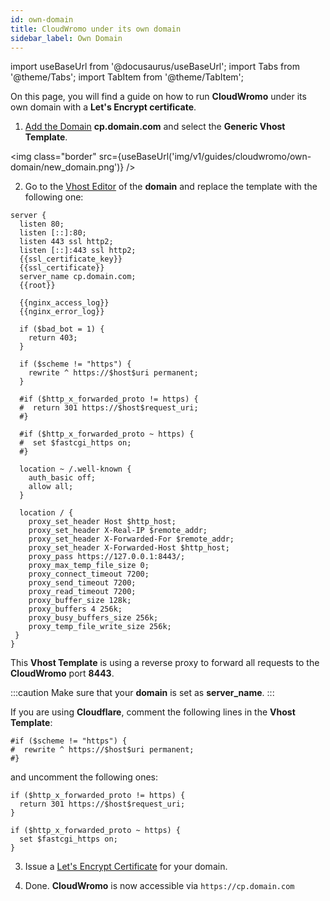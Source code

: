 ```yaml
---
id: own-domain
title: CloudWromo under its own domain
sidebar_label: Own Domain
---
```


import useBaseUrl from '@docusaurus/useBaseUrl';
import Tabs from '@theme/Tabs';
import TabItem from '@theme/TabItem';

On this page, you will find a guide on how to run **CloudWromo** under its own domain with a **Let's Encrypt certificate**.

1. [Add the Domain](../../frontend-area/domains#adding-a-domain) **cp.domain.com** and select the **Generic Vhost Template**.

<img class="border" src={useBaseUrl('img/v1/guides/cloudwromo/own-domain/new_domain.png')} />

2. Go to the [Vhost Editor](../../frontend-area/domains#vhost) of the **domain** and replace the template with the following one:

```
server {
  listen 80;
  listen [::]:80;
  listen 443 ssl http2;
  listen [::]:443 ssl http2;
  {{ssl_certificate_key}}
  {{ssl_certificate}}
  server_name cp.domain.com;
  {{root}}

  {{nginx_access_log}}
  {{nginx_error_log}}

  if ($bad_bot = 1) {
    return 403;
  }

  if ($scheme != "https") {
    rewrite ^ https://$host$uri permanent;
  }

  #if ($http_x_forwarded_proto != https) {
  #  return 301 https://$host$request_uri;
  #}
  
  #if ($http_x_forwarded_proto ~ https) {
  #  set $fastcgi_https on;
  #}

  location ~ /.well-known {
    auth_basic off;
    allow all;
  }

  location / {
    proxy_set_header Host $http_host; 
    proxy_set_header X-Real-IP $remote_addr;
    proxy_set_header X-Forwarded-For $remote_addr;
    proxy_set_header X-Forwarded-Host $http_host;
    proxy_pass https://127.0.0.1:8443/;
    proxy_max_temp_file_size 0;
    proxy_connect_timeout 7200;
    proxy_send_timeout 7200;
    proxy_read_timeout 7200;
    proxy_buffer_size 128k;
    proxy_buffers 4 256k;
    proxy_busy_buffers_size 256k;
    proxy_temp_file_write_size 256k;
 }
}
```

This **Vhost Template** is using a reverse proxy to forward all requests to the **CloudWromo** port **8443**.

:::caution
Make sure that your **domain** is set as **server_name**.
:::

If you are using **Cloudflare**, comment the following lines in the **Vhost Template**:

```
#if ($scheme != "https") {
#  rewrite ^ https://$host$uri permanent;
#}
```

and uncomment the following ones:

```
if ($http_x_forwarded_proto != https) {
  return 301 https://$host$request_uri;
}
  
if ($http_x_forwarded_proto ~ https) {
  set $fastcgi_https on;
}
```

3. Issue a [Let's Encrypt Certificate](../../frontend-area/domains#lets-encrypt) for your domain.

4. Done. **CloudWromo** is now accessible via `https://cp.domain.com`